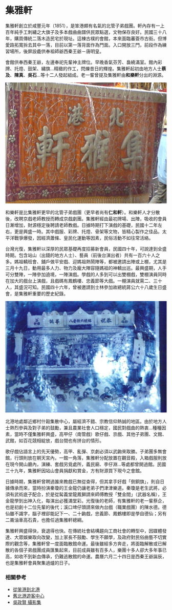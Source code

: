 # 集雅軒

集雅軒創立於咸豐元年（1851），是笨港頗有名氣的北管子弟戲團。軒內存有一上百年純手工刺繡之大旗子及多本戲曲曲譜供民眾點選，文物保存良好。民國三十八年，購買傳統二落木造民宅於現址。這棟古樸的會館，本來面臨蕃簽市古街。但博愛路拓寬拆去其中一落，目前以第一落背面作為門面。入口開放三門，前段作為練習場所，後屏設龕供奉祖師爺西秦王爺－唐明皇。

會館供奉西秦王爺，左邊奉祀先輩神主牌位。早晚香氣芬芳、裊繞滿室。館內彩牌、托燈、鼓架、繡旗…精緻的作工，閃爍昔日的輝煌。集雅軒起初由地方人士**蔡及**、**陳真**、**吳石**…等十二人發起組成。老一輩曾提及集雅軒由**和樂軒**分出的淵源。

![2007年 集雅軒大旗（吳政賢 攝）](img/001.jpg)

和樂軒是比集雅軒更早的北管子弟戲團（更早者尚有**仁和軒**）。和樂軒人才分散後，改聘京戲老師教授而轉成京戲劇團。集雅軒經由最初牌場、出陣，吸收的會員日漸增加，財源穩定後聘請老師教戲。日據時期打下演戲的基礎，民國十二年左右，更是興盛一時。其中戲服、彩牌、托燈、骨架等文物，皆精心製作之佳品。太平洋戰爭爆發，因經濟蕭條、皇民化運動等因素，民俗活動不如往常活絡。

台灣光復，集雅軒以深厚的民眾基礎再度招募新會員，民國四十年，可說達到全盛時期。包含站山（出錢的地方人士）、藝員（前後台演出者）共有一百六十人之多。媽祖轎班會、舖戶做平安戲、迎媽祖熱鬧陣等，都被邀請出陣或上棚，尤其是三月十九日，動用最多人力、物力及龐大陣容隨媽祖的神轎出巡。最興盛期，人手可分雙陣，一陣參加遶境，一陣演戲。學戲的人多到可以出雙棚戲，雙棚演員同時在加大的戲台上演戲，且戲碼有鳳鶴樓、忠義節等大戲。一棚演員就需二、三十人，其盛況可知。民國四十六年，曾被邀請到士林參加故總統蔣公六十八歲生日盛會，是集雅軒重要的歷史紀錄。

![1955年。應士林鎮長之邀，北港集雅軒前往士林慈諴宮為蔣介石總統演奏祝壽。當年18歲的春生仙，也跟隨著父親、老前輩一同到慈諴宮的效忠閣演出。（引用自 舊北港遊客中心）](img/002.jpg)

北港地處鄰近鄉村什榖集散中心，屬經濟不錯、宗教信仰熱誠的地區。由於地方人士熱烈參與及對子弟的鼓勵，兼且農業社會人口穩定，國民對戲曲的熱衷…種種因素，當時不僅集雅軒興盛，高甲仔（南管戲）歌仔戲、京戲、其他子弟團、文館、武館，如百花競相綻放，戲台間也有拼台的情形。

歌仔戲佔語言上的先天優勢，高甲、亂彈、京劇必須以武齣來取勝。子弟團多無會館，行頭則放在朝天宮內，一館一角落，集雅軒分配放置在觀音殿，入箱戲服則放在現今開山廳內，演練、套戲另覓處所，義民廟、李仔淵…等處都曾開過館。民國三十九年，集雅軒因站山會員捐獻和賞金，方有財源買下現今之會館。

日據時期，集雅軒曾聘過誰來教戲已無從查得，但其拿手好戲「倒銅旗」，則自日據傳承而來，當時扮演秦瓊的王金龍仍讓老弟子們津津樂道。秦瓊是老生武將，必須有武術底子配合，於是從髯義堂龍鳳獅請來師傅教授「雙金間」（武器名稱），王金龍學到出神入化，每演出必獲滿堂彩。光復後的老師，有集雅軒的老一輩蔡企，也是初創十二位先輩的後代；溪口埤仔頭請來做內台戲（職業戲團）的陳水德。德仙雖不識字，腦子裡卻能記下一、二十齣戲，忠義節、鳳鶴樓即是學自德仙；另有二崙油車高石貴，也擔任過集雅軒總綱。

集雅軒興盛得快，衰退得也快。在傳統社會結構趨向工商社會的轉型中，因媒體發達、大眾娛樂取向改變，加上家長不鼓勵、學生不願學，及政府對民俗曲藝不切實際的觀念等，集雅軒曾一度面臨散館命運。最後雖經多方奔走，將面臨解散或已解散的各個子弟戲團成員匯集起來，目前成員雖有百多人，樂團十多人卻大多年事已高，如收不到新血傳承，仍難逃散館的命運。農曆六月二十四日是西秦王爺誕辰，也是集雅軒會員聚集過爐的日子。


### 相關參考
* [從笨港到北港](http://www.cuy.ylc.edu.tw/~cuy14/eBook/ch3-4.htm)
* [舊北港遊客中心](https://www.facebook.com/PeikangVC)
* [吳政賢 攝影集](https://www.facebook.com/comdan66)
